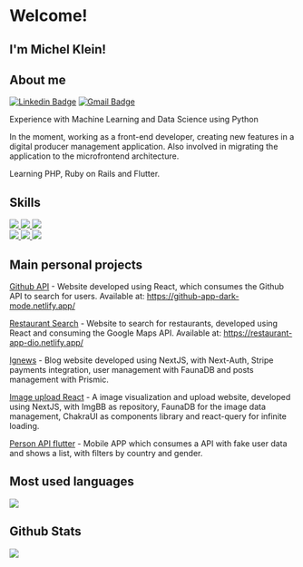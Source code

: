 # Welcome!
 
## I'm Michel Klein!
  
## About me 
[![Linkedin Badge](https://img.shields.io/badge/-LinkedIn-blue?style=flat-square&logo=Linkedin&logoColor=white&link=https://www.linkedin.com/in/michel-klein)](link_do_seu_perfil_no_linkedin)
[![Gmail Badge](https://img.shields.io/badge/-Gmail-c14438?style=flat-square&logo=Gmail&logoColor=white&link=mailto:michelk92@gmail.com)](mailto:michelk92@gmail.com)

Experience with Machine Learning and Data Science using Python

In the moment, working as a front-end developer, creating new features in a digital producer management application. Also involved in migrating the application to the microfrontend architecture.

Learning PHP, Ruby on Rails and Flutter.

## Skills
<a href="https://python.org/">
    <img src="https://img.shields.io/badge/Python-3776AB?style=for-the-badge&logo=python&logoColor=white">
  </a>
  <a href="https://www.javascript.com/">
    <img src="https://img.shields.io/badge/JavaScript-323330?style=for-the-badge&logo=javascript&logoColor=white">
  </a>
  <a href="https://www.typescriptlang.org/">
    <img src="https://img.shields.io/badge/typescript-3178C6?&style=for-the-badge&logo=typescript&logoColor=white">
  </a>
  <br>
  <a href="https://html.com/">
    <img src="https://img.shields.io/badge/HTML-E34F26?style=for-the-badge&logo=HTML5&logoColor=white">
  </a>
  <a href="https://www.w3schools.com/css/">
    <img src="https://img.shields.io/badge/CSS-1572B6?style=for-the-badge&logo=CSS3&logoColor=white">
  </a>
  <a href="https://reactjs.org/">
    <img src="https://img.shields.io/badge/react-61DAFB?&style=for-the-badge&logo=react&logoColor=121212">
  </a>
  
## Main personal projects
<a href=https://github.com/michel-klein/github-app>Github API</a> - Website developed using React, which consumes the Github API to search for users. Available at: https://github-app-dark-mode.netlify.app/

<a href=https://github.com/michel-klein/restaurants-search>Restaurant Search</a> - Website to search for restaurants, developed using React and consuming the Google Maps API. Available at: https://restaurant-app-dio.netlify.app/

<a href=https://github.com/michel-klein/ignews>Ignews</a> - Blog website developed using NextJS, with Next-Auth, Stripe payments integration, user management with FaunaDB and posts management with Prismic.

<a href=https://github.com/michel-klein/image_upload_react>Image upload React</a> - A image visualization and upload website, developed using NextJS, with ImgBB as repository, FaunaDB for the image data management, ChakraUI as components library and react-query for infinite loading.

<a href=https://github.com/michel-klein/mobile-challenge-flutter>Person API flutter</a> - Mobile APP which consumes a API with fake user data and shows a list, with filters by country and gender.

## Most used languages
<img src='https://github-readme-stats.vercel.app/api/top-langs/?username=michel-klein&theme=tokyonight&hide_langs_below=0' />

## Github Stats
<img src='https://github-readme-stats.vercel.app/api?username=michel-klein&show_icons=true&theme=tokyonight' />

